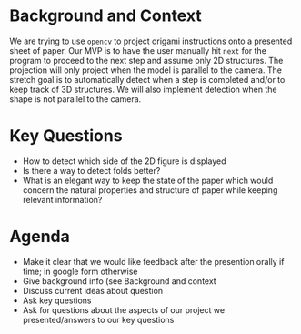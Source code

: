 # Background and Context
We are trying to use `opencv` to project origami instructions onto a presented sheet of paper.
Our MVP is to have the user manually hit `next` for the program to proceed to the next step and assume only 2D structures.
The projection will only project when the model is parallel to the camera.
The stretch goal is to automatically detect when a step is completed and/or to keep track of 3D structures.
We will also implement detection when the shape is not parallel to the camera.

# Key Questions
- How to detect which side of the 2D figure is displayed
- Is there a way to detect folds better?
- What is an elegant way to keep the state of the paper which would concern the natural properties and structure of paper while keeping relevant information?

# Agenda
- Make it clear that we would like feedback after the presention orally if time; in google form otherwise 
- Give background info (see Background and context
- Discuss current ideas about question
- Ask key questions
- Ask for questions about the aspects of our project we presented/answers to our key questions
